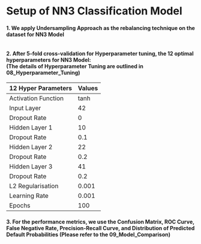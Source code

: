 # Setup of NN3 Classification Model
#### 1. We apply Undersampling Approach as the rebalancing technique on the dataset for NN3 Model <br><br><br> 2. After 5-fold cross-validation for Hyperparameter tuning, the 12 optimal hyperparameters for NN3 Model: <br> (The details of Hyperparameter Tuning are outlined in 08_Hyperparameter_Tuning)

| 12 Hyper Parameters  | Values |
|----------------------|--------|
| Activation Function  | tanh   |
| Input Layer          | 42     |
| Dropout Rate         | 0      |
| Hidden Layer 1       | 10     |
| Dropout Rate         | 0.1    |
| Hidden Layer 2       | 22     |
| Dropout Rate         | 0.2    |
| Hidden Layer 3       | 41     |
| Dropout Rate         | 0.2    |
| L2 Regularisation    | 0.001  |
| Learning Rate        | 0.001  |
| Epochs               | 100    |     

#### 3. For the performance metrics, we use the Confusion Matrix, ROC Curve, False Negative Rate, Precision-Recall Curve, and Distribution of Predicted Default Probabilities (Please refer to the 09_Model_Comparison)
